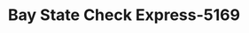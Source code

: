 ---
f_zip-code: 2771
f_state-code: MA
title: Bay State Check Express-5169
f_phone: 508-336-0112
f_city-only: Highland Avenue Seekon
f_address: 130 Highland Avenue Seekon
f_location-unique-id: '5169'
slug: bay-state-check-express-5169
updated-on: '2024-05-30T13:46:58.046Z'
created-on: '2024-05-30T13:36:59.803Z'
published-on: '2024-05-30T13:54:32.469Z'
f_city-state: cms/city/highland-avenue-seekon-ma.md
f_company: cms/company/bay-state-check-express.md
f_state: cms/state/massachusetts.md
layout: '[payday-loan].html'
tags: payday-loan
---